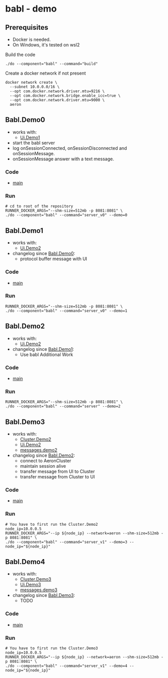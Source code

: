 # babl - demo

## Prerequisites
- Docker is needed.
- On Windows, it's tested on wsl2

Build the code
```shell
./do --component="babl" --command="build"
```

Create a docker network if not present
```shell
docker network create \
  --subnet 10.0.0.0/16 \
  --opt com.docker.network.driver.mtu=9216 \
  --opt com.docker.network.bridge.enable_icc=true \
  --opt com.docker.network.driver.mtu=9000 \
  aeron
```

## Babl.Demo0
- works with:
    - [Ui.Demo1](../ui/README.md#uidemo1)
- start the babl server 
- log onSessionConnected, onSessionDisconnected and onSessionMessage.
- onSessionMessage answer with a text message.
### Code
- [main](./src/main/java/com/tdeheurles/aerontest/babl/Demo0Server.java)
### Run
```shell
# cd to root of the repository 
RUNNER_DOCKER_ARGS="--shm-size=512mb -p 8081:8081" \
./do --component="babl" --command="server_v0" --demo=0
```

## Babl.Demo1
- works with:
  - [Ui.Demo2](../ui/README.md#uidemo2)
- changelog since [Babl.Demo0](#babldemo0):
  - protocol buffer message with UI
### Code
- [main](./src/main/java/com/tdeheurles/aerontest/babl/Demo1Server.java)
### Run
```shell
RUNNER_DOCKER_ARGS="--shm-size=512mb -p 8081:8081" \
./do --component="babl" --command="server_v0" --demo=1
```

## Babl.Demo2
- works with:
  - [Ui.Demo2](../ui/README.md#uidemo2)
- changelog since [Babl.Demo1](#babldemo1):
  - Use babl Additional Work
### Code
- [main](./src/main/java/com/tdeheurles/aerontest/babl/Demo2Server.java)
### Run
```shell
RUNNER_DOCKER_ARGS="--shm-size=512mb -p 8081:8081" \
./do --component="babl" --command="server" --demo=2
```

## Babl.Demo3
- works with:
  - [Cluster.Demo2](../Cluster/README.md#clusterdemo2)
  - [Ui.Demo2](../ui/README.md#uidemo2)
  - [messages.demo2](../messages/README.md#messagesdemo2)
- changelog since [Babl.Demo2](#babldemo2):
  - connect to AeronCluster
  - maintain session alive
  - transfer message from UI to Cluster
  - transfer message from Cluster to UI
### Code
- [main](./src/main/java/com/tdeheurles/aerontest/babl/Demo3Server.java)
### Run
```shell
# You have to first run the Cluster.Demo2 
node_ip=10.0.0.5
RUNNER_DOCKER_ARGS="--ip ${node_ip} --network=aeron --shm-size=512mb -p 8081:8081" \
./do --component="babl" --command="server_v1" --demo=3 --node_ip="${node_ip}"
```

## Babl.Demo4
- works with:
  - [Cluster.Demo3](../Cluster/README.md#clusterdemo3)
  - [Ui.Demo3](../ui/README.md#uidemo3)
  - [messages.demo3](../messages/README.md#messagesdemo3)
- changelog since [Babl.Demo3](#babldemo3):
  - TODO
### Code
- [main](./src/main/java/com/tdeheurles/aerontest/babl/Demo4Server.java)
### Run
```shell
# You have to first run the Cluster.Demo3
node_ip=10.0.0.5
RUNNER_DOCKER_ARGS="--ip ${node_ip} --network=aeron --shm-size=512mb -p 8081:8081" \
./do --component="babl" --command="server_v1" --demo=4 --node_ip="${node_ip}"
```
